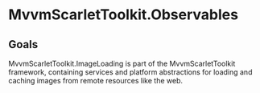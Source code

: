 # MvvmScarletToolkit.Observables

## Goals

MvvmScarletToolkit.ImageLoading is part of the MvvmScarletToolkit framework, containing services and platform abstractions for loading and caching images from remote resources like the web.
